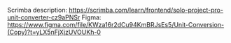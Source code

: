 Scrimba description: https://scrimba.com/learn/frontend/solo-project-pro-unit-converter-cz9aPNSr
Figma: https://www.figma.com/file/KWza16r2dCu94KmBRJsEs5/Unit-Conversion-(Copy)?t=yLX5nFjXjzUVOUKh-0
